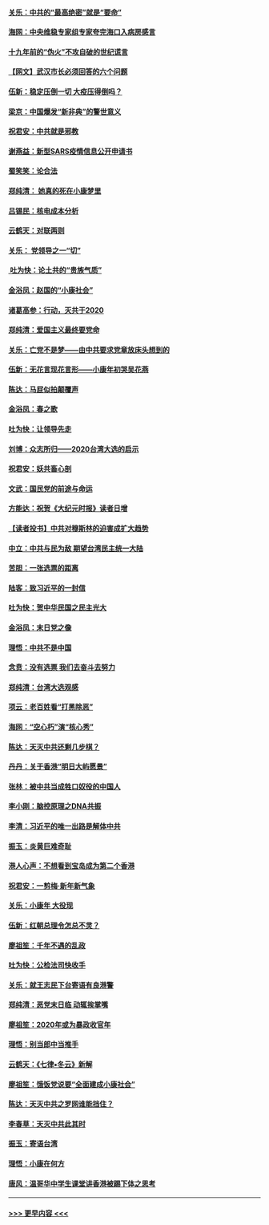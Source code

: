 #### [关乐：中共的“最高绝密”就是“要命”](../pages/nsc993/n11816946.md?t=01241233) 
#### [海网：中央维稳专家组专家夸完海口入病房感言](../pages/nsc993/n11815138.md?t=01241233) 
#### [十九年前的“伪火”不攻自破的世纪谎言](../pages/nsc993/n11813238.md?t=01241233) 
#### [【网文】武汉市长必须回答的六个问题](../pages/nsc993/n11813848.md?t=01241233) 
#### [伍新：稳定压倒一切 大疫压得倒吗？](../pages/nsc993/n11812634.md?t=01241233) 
#### [梁京：中国爆发“新非典”的警世意义](../pages/nsc993/n11812554.md?t=01241233) 
#### [祝君安：中共就是邪教](../pages/nsc993/n11812431.md?t=01241233) 
#### [谢燕益：新型SARS疫情信息公开申请书](../pages/nsc993/n11808840.md?t=01241233) 
#### [蜀笑笑：论合法](../pages/nsc993/n11808064.md?t=01241233) 
#### [郑纯清： 她真的死在小康梦里](../pages/nsc993/n11806623.md?t=01241233) 
#### [吕锡民：核电成本分析](../pages/nsc993/n11806284.md?t=01241233) 
#### [云鹤天：对联两则](../pages/nsc993/n11805957.md?t=01241233) 
#### [关乐： 党领导之一“切”](../pages/nsc993/n11804505.md?t=01241233) 
#### [ 吐为快：论土共的“贵族气质”](../pages/nsc993/n11804490.md?t=01241233) 
#### [金浴凤：赵国的“小康社会”](../pages/nsc993/n11804452.md?t=01241233) 
#### [诸葛高参：行动，灭共于2020](../pages/nsc993/n11804120.md?t=01241233) 
#### [郑纯清：爱国主义最终要党命](../pages/nsc993/n11802197.md?t=01241233) 
#### [关乐：亡党不是梦——由中共要求党章放床头想到的](../pages/nsc993/n11802156.md?t=01241233) 
#### [伍新：无花言现花言形——小康年初哭吴花燕](../pages/nsc993/n11800044.md?t=01241233) 
#### [陈达：马屁似拍颠覆声](../pages/nsc993/n11800010.md?t=01241233) 
#### [金浴凤：春之歌](../pages/nsc993/n11797687.md?t=01241233) 
#### [吐为快：让领导先走](../pages/nsc993/n11797512.md?t=01241233) 
#### [刘博：众志所归——2020台湾大选的启示](../pages/nsc993/n11796878.md?t=01241233) 
#### [祝君安：妖共畜心剖](../pages/nsc993/n11794273.md?t=01241233) 
#### [文武：国民党的前途与命运](../pages/nsc993/n11794198.md?t=01241233) 
#### [方能达：祝贺《大纪元时报》读者日增](../pages/nsc993/n11793807.md?t=01241233) 
#### [【读者投书】中共对穆斯林的迫害成扩大趋势](../pages/nsc993/n11791371.md?t=01241233) 
#### [中立：中共与民为敌 期望台湾民主统一大陆](../pages/nsc993/n11790392.md?t=01241233) 
#### [苦胆：一张选票的距离](../pages/nsc993/n11788914.md?t=01241233) 
#### [陆客：致习近平的一封信](../pages/nsc993/n11788867.md?t=01241233) 
#### [吐为快：贺中华民国之民主光大](../pages/nsc993/n11788618.md?t=01241233) 
#### [金浴凤：末日党之像](../pages/nsc993/n11787475.md?t=01241233) 
#### [理悟：中共不是中国](../pages/nsc993/n11787463.md?t=01241233) 
#### [念贲：没有选票  我们去奋斗去努力](../pages/nsc993/n11787398.md?t=01241233) 
#### [郑纯清：台湾大选观感](../pages/nsc993/n11786210.md?t=01241233) 
#### [项云：老百姓看“打黑除恶”](../pages/nsc993/n11785398.md?t=01241233) 
#### [海网：“空心朽”演“核心秀”](../pages/nsc993/n11783874.md?t=01241233) 
#### [陈达：天灭中共还剩几步棋？](../pages/nsc993/n11783719.md?t=01241233) 
#### [丹丹：关于香港“明日大屿愿景”](../pages/nsc993/n11783273.md?t=01241233) 
#### [张林：被中共当成牲口奴役的中国人](../pages/nsc993/n11782397.md?t=01241233) 
#### [李小刚：脑控原理之DNA共振](../pages/nsc993/n11780962.md?t=01241233) 
#### [李清：习近平的唯一出路是解体中共](../pages/nsc993/n11780866.md?t=01241233) 
#### [振玉：炎黄巨难奇耻](../pages/nsc993/n11779632.md?t=01241233) 
#### [港人心声：不想看到宝岛成为第二个香港](../pages/nsc993/n11778817.md?t=01241233) 
#### [祝君安：一剪梅‧新年新气象](../pages/nsc993/n11776340.md?t=01241233) 
#### [关乐：小康年 大役现](../pages/nsc993/n11774213.md?t=01241233) 
#### [伍新：红朝总理令怎总不灵？](../pages/nsc993/n11770813.md?t=01241233) 
#### [廖祖笙：千年不遇的乱政](../pages/nsc993/n11770373.md?t=01241233) 
#### [吐为快：公检法司快收手](../pages/nsc993/n11770359.md?t=01241233) 
#### [关乐：就王志民下台寄语有良港警](../pages/nsc993/n11769903.md?t=01241233) 
#### [郑纯清：恶党末日临 动辄挨掌嘴](../pages/nsc993/n11769356.md?t=01241233) 
#### [廖祖笙：2020年或为暴政收官年](../pages/nsc993/n11768216.md?t=01241233) 
#### [理悟：别当郎中当推手](../pages/nsc993/n11768243.md?t=01241233) 
#### [云鹤天：《七律▪冬云》新解](../pages/nsc993/n11768204.md?t=01241233) 
#### [廖祖笙：饿饭党说要“全面建成小康社会”](../pages/nsc993/n11767482.md?t=01241233) 
#### [陈达：天灭中共之罗网谁能挡住？](../pages/nsc993/n11767465.md?t=01241233) 
#### [李春草：天灭中共此其时](../pages/nsc993/n11767452.md?t=01241233) 
#### [振玉：寄语台湾](../pages/nsc993/n11767432.md?t=01241233) 
#### [理悟：小康在何方](../pages/nsc993/n11767394.md?t=01241233) 
#### [唐风：温哥华中学生课堂讲香港被踢下体之思考](../pages/nsc993/n11766848.md?t=01241233) 

----
#### [ >>> 更早内容 <<< ](../indexes/nsc993-earlier.md)
